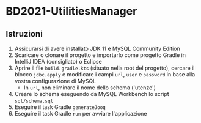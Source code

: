 # BD2021-UtilitiesManager

## Istruzioni

1. Assicurarsi di avere installato JDK 11 e MySQL Community Edition
2. Scaricare o clonare il progetto e importarlo come progetto Gradle in IntelliJ IDEA (consigliato) o Eclipse
3. Aprire il file `build.gradle.kts` (situato nella root del progetto), cercare il blocco `jdbc.apply` e modificare i campi `url`, `user` e `password` in base alla vostra configurazione di MySQL
   - In `url`, non eliminare il nome dello schema ('utenze')
4. Creare lo schema eseguendo da MySQL Workbench lo script `sql/schema.sql`
5. Eseguire il task Gradle `generateJooq`
6. Eseguire il task Gradle `run` per avviare l'applicazione